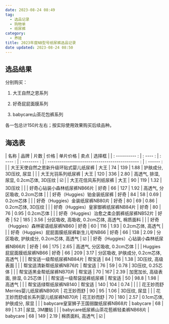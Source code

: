 ```yaml
---
date: 2023-08-24 08:49
tag:
  - 选品记录
  - 购物单
  - 纸尿裤
category:
  - 养娃
title: 2023年度NB型号纸尿裤选品记录
date updated: 2023-08-24 08:50
---
```


## 选品结果

分别购买：

1. 大王自然之恩系列

2. 好奇屁屁面膜系列

3. babycare山茶花包裤系列

各一包总计150片左右；按实际使用效果购买后续品种。

## 海选表

| 名称                                      | 品牌       | 片数     | 价格         | 单片价格                                          | 卖点                                          | 选择框 |
| : ---------- :                            | : ---- :   | : ---- : | : -------- : | : --------------------------------------------- : | : ------ :                                    |
| 大王天使自然之恩新升级环贴式婴儿纸尿裤    | 大王       | 74       | 139          | 1.88                                              | 护肤成分, 3D压纹, 尿显                        |        |
| 大王光羽系列纸尿裤                        | 大王       | 120      | 336          | 2.80                                              | 高透气, 排湿, 尿显, 0.2cm芯体, 3D压纹         | ☑️     |
| 大王花信风系列纸尿裤                      | 大王       | 90       | 119          | 1.32                                              | 3D压纹                                        |        |
| 好奇心钻装小森林纸尿裤NB66片              | 好奇       | 66       | 127          | 1.92                                              | 高透气, 分区吸收, 0.2cm芯体                   |        |
| 好奇（Huggies）铂金装纸尿裤               | 好奇       | 84       | 58           | 0.69                                              | 0.2cm芯体                                     |        |
| 好奇（Huggies）金装纸尿裤NB80片           | 好奇       | 80       | 69           | 0.86                                              | 0.2cm芯体, 3D压纹                             |        |
| 好奇（Huggies）皇家御裤纸尿裤NB84片       | 好奇       | 80       | 76           | 0.95                                              | 0.2cm芯体                                     |        |
| 好奇（Huggies）治愈之柔企鹅裤纸尿裤NB52片 | 好奇       | 52       | 185          | 3.56                                              | 分区吸收, 高吸收, 0.2cm芯体, 高透气, 棉质面料 |        |
| 好奇（Huggies）森林密语纸尿裤NB60         | 好奇       | 60       | 116          | 1.93                                              | 0.2cm芯体, 高透气                             |        |
| 好奇（Huggies）屁屁面膜纸尿裤新生儿号NB66 | 好奇       | 66       | 138          | 2.09                                              | 分区吸收, 护肤成分, 0.2cm芯体, 高透气         | ☑️     |
| 好奇（Huggies）心钻装小森林纸尿裤NB66片   | 好奇       | 66       | 175          | 2.65                                              | 高透气, 分区吸收, 0.2cm芯体                   |        |
| Huggies屁屁面膜纸尿裤NB66                 | 好奇       | 66       | 209          | 3.17                                              | 分区吸收, 护肤成分, 0.2cm芯体, 高透气         |        |
| 帮宝适一级帮纸尿裤NB84片                  | 帮宝适     | 84       | 116          | 1.38                                              | 3D压纹, 高级表面                              |        |
| 帮宝适清新帮纸尿裤NB76片                  | 帮宝适     | 76       | 59           | 0.78                                              | 3D压纹, 0.25芯体                              |        |
| 帮宝适黑金帮纸尿裤NB70片                  | 帮宝适     | 70       | 167          | 2.39                                              | 加宽加长, 高级表面, 排湿, 0.25芯体            |        |
| 帮宝适一级帮袋鼠裤纸尿裤                  | 帮宝适     | 50       | 98.8         | 1.98                                              | 高透气                                        |        |
| 帮宝适绿帮纸尿裤NB140                     | 帮宝适     | 140      | 104          | 0.74                                              |                                               |        |
| 花王妙而舒Merries婴儿纸尿裤NB90片         | 花王妙而舒 | 90       | 95           | 1.06                                              | 3D压纹, 尿显                                  |        |
| 花王妙而舒成长系列婴儿纸尿裤NB70片        | 花王妙而舒 | 70       | 180          | 2.57                                              | 0.1cm芯体, 护肤成分, 尿显                     |        |
| babycare皇室狮子王国弱酸纸尿裤NB68片      | babycare   | 68       | 89           | 1.31                                              | 尿显, 3M腰贴                                  |        |
| babycare纸尿裤山茶花苞裤轻柔裤NB68片        | babycare       | 68       | 149      | 2.19         | 棉质面料, 高透气                                  | ☑️         |
